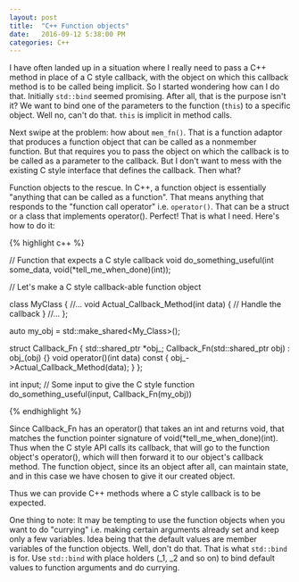 ```yaml
---
layout: post
title:  "C++ Function objects"
date:   2016-09-12 5:38:00 PM
categories: C++
---
```


I have often landed up in a situation where I really need to pass a C++ method in place of a C style callback, with the object on which this callback method is to be called being implicit. So I started wondering how can I do that. Initially `std::bind` seemed promising. After all, that is the purpose isn't it? We want to bind one of the parameters to the function (`this`) to a specific object. Well no, can't do that. `this` is implicit in method calls.

Next swipe at the problem: how about `mem_fn()`. That is a function adaptor that produces a function object that can be called as a nonmember function. But that requires you to pass the object on which the callback is to be called as a parameter to the callback. But I don't want to mess with the existing C style interface that defines the callback. Then what?

Function objects to the rescue. In C++, a function object is essentially "anything that can be called as a function". That means anything that responds to the "function call operator" i.e. `operator()`. That can be a struct or a class that implements operator(). Perfect! That is what I need. Here's how to do it:

{% highlight c++ %}

// Function that expects a C style callback
void do_something_useful(int some_data, void(*tell_me_when_done)(int));

// Let's make a C style callback-able function object

class MyClass {
//...
  void Actual_Callback_Method(int data) {
    // Handle the callback
  }
//...
};

auto my_obj = std::make_shared<My_Class>();

struct Callback_Fn {
  std::shared_ptr<MyClass> *obj_;
  Callback_Fn(std::shared_ptr<MyClass> obj) : obj_(obj) {}
  void operator()(int data) const { obj_->Actual_Callback_Method(data); }
};


int input; // Some input to give the C style function
do_something_useful(input, Callback_Fn(my_obj))

{% endhighlight %}

Since Callback_Fn has an operator() that takes an int and returns void, that matches the function pointer signature of void(*tell_me_when_done)(int). Thus when the C style API calls its callback, that will go to the function object's operator(), which will then forward it to our object's callback method. The function object, since its an object after all, can maintain state, and in this case we have chosen to give it our created object. 

Thus we can provide C++ methods where a C style callback is to be expected. 

One thing to note: It may be tempting to use the function objects when you want to do "currying" i.e. making certain arguments already set and keep only a few variables. Idea being that the default values are member variables of the function objects. Well, don't do that. That is what `std::bind` is for. Use `std::bind` with place holders (_1, _2 and so on) to bind default values to function arguments and do currying.